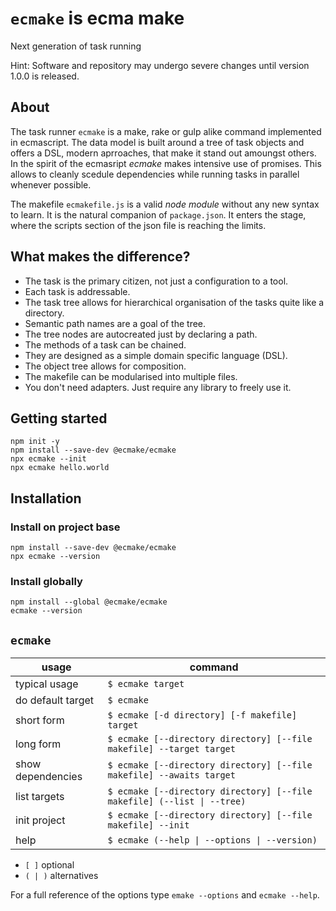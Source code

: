 # `ecmake` is ecma make

Next generation of task running

Hint: Software and repository may undergo severe changes until version
1.0.0 is released.

## About

The task runner `ecmake` is a make, rake or gulp alike command implemented in
ecmascript. The data model is built around a tree of task objects and offers a
DSL, modern aprroaches, that make it stand out amoungst others. In the spirit
of the ecmasript *ecmake* makes intensive use of promises. This allows to
cleanly scedule dependencies while running tasks in parallel whenever possible.

The makefile `ecmakefile.js` is a valid *node module* without any new syntax to
learn. It is the natural companion of `package.json`. It enters the stage,
where the scripts section of the json file is reaching the limits.

## What makes the difference?

* The task is the primary citizen, not just a configuration to a tool.
* Each task is addressable.
* The task tree allows for hierarchical organisation of the tasks quite like a
  directory.
* Semantic path names are a goal of the tree.
* The tree nodes are autocreated just by declaring a path.
* The methods of a task can be chained.
* They are designed as a simple domain specific language (DSL).
* The object tree allows for composition.
* The makefile can be modularised into multiple files.
* You don't need adapters. Just require any library to freely use it.

## Getting started

```
npm init -y
npm install --save-dev @ecmake/ecmake
npx ecmake --init
npx ecmake hello.world
```

## Installation

### Install on project base

```
npm install --save-dev @ecmake/ecmake
npx ecmake --version
```

### Install globally

```
npm install --global @ecmake/ecmake
ecmake --version
```

## `ecmake`

| usage               | command
| ------------------- | --------------------------------------------------------------------
| typical usage       | `$ ecmake target`
| do default target   | `$ ecmake`
| short form          | `$ ecmake [-d directory] [-f makefile] target`
| long form           | `$ ecmake [--directory directory] [--file makefile] --target target`
| show dependencies   | `$ ecmake [--directory directory] [--file makefile] --awaits target`
| list targets        | `$ ecmake [--directory directory] [--file makefile] (--list \| --tree)`
| init project        | `$ ecmake [--directory directory] [--file makefile] --init`
| help                | `$ ecmake (--help \| --options \| --version)`

- `[ ]` optional
- `( | )` alternatives

For a full reference of the options type `emake --options` and `ecmake --help`.

